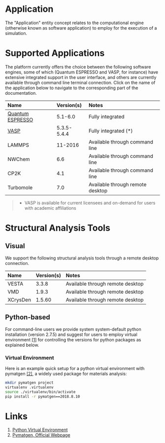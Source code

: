 # Application

The "Application" entity concept relates to the computational engine (otherwise known as software application) to employ for the execution of a simulation. 

# Supported Applications

The platform currently offers the choice between the following software engines, some of which (Quantum ESPRESSO and VASP, for instance) have extensive integrated support in the user interface, and others are currently available through command line terminal connection. Click on the name of the application below to navigate to the corresponding part of the documentation.

| Name    |  Version(s)      | Notes      |
| :-------- |:----------- |:------------- |
| [Quantum ESPRESSO](modeling/quantum-espresso.md) | 5.1-6.0 | Fully integrated |
| [VASP](modeling/vasp.md)      | 5.3.5-5.4.4 | Fully integrated (*) |
| LAMMPS    | 11-2016 | Available through command line |
| NWChem    | 6.6     | Available through command line |
| CP2K      | 4.1     | Available through command line |
| Turbomole | 7.0     | Available through remote desktop |

> * VASP is available for current licensees and on-demand for users with academic affiliations

# Structural Analysis Tools

## Visual

We support the following structural analysis tools through a remote desktop connection.

| Name      |  Version(s) | Notes         |
| :-------- |:----------- |:------------- |
| VESTA     | 3.3.8       | Available through remote desktop |
| VMD       | 1.9.3       | Available through remote desktop |
| XCrysDen  | 1.5.60      | Available through remote desktop |

## Python-based

For command-line users we provide system system-default python installation (version 2.7.5) and suggest for users to employ virtual environment [[1]](#links) for controlling the versions for python packages as explained below.

### Virtual Environment

Here is an example quick setup for a python virtual environment with pymatgen [[2]](#links), a widely used package for materials analysis:

```bash
mkdir pymatgen project
virtualenv .virtualenv
source ./virtualenv/bin/activate
pip install -r pymatgen==2018.8.10
```

# Links

1. [Python Virtual Environment](https://docs.python-guide.org/dev/virtualenvs/#lower-level-virtualenv)
2. [Pymatgen, Official Webpage](http://pymatgen.org/)
